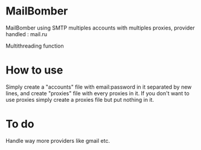# MailBomber
MailBomber using SMTP multiples accounts with multiples proxies, provider handled : mail.ru

Multithreading function


# How to use

Simply create a "accounts" file with email:password in it separated by new lines, and create "proxies" file with every proxies in it. If you don't want to use proxies simply create a proxies file but put nothing in it.

# To do

Handle way more providers like gmail etc.
